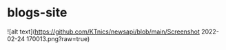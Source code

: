 # blogs-site
![alt text](https://github.com/KTnics/newsapi/blob/main/Screenshot 2022-02-24 170013.png?raw=true)

